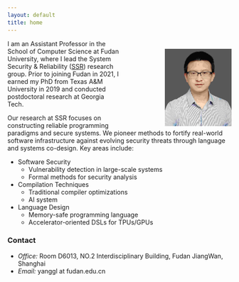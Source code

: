 ```yaml
---
layout: default
title: home
---
```



<img width="150px"  style="float:right; margin-left:100px;margin-top:20px;" src="./pictures/self.jpg">


I am an Assistant Professor in the School of Computer Science at Fudan University, where I lead the System Security & Reliability ([SSR](https://gitee.com/fudan-csr)) research group. Prior to joining Fudan in 2021, I earned my PhD from Texas A&M University in 2019 and conducted postdoctoral research at Georgia Tech.

Our research at SSR focuses on constructing reliable programming paradigms and secure systems. We pioneer methods to fortify real-world software infrastructure against evolving security threats through language and systems co-design. Key areas include:

- Software Security
   - Vulnerability detection in large-scale systems 
   - Formal methods for security analysis
- Compilation Techniques
   - Traditional compiler optimizations
   - AI system
- Language Design
   - Memory-safe programming language
   - Accelerator-oriented DSLs for TPUs/GPUs

### Contact

- <em>Office:</em> Room D6013, NO.2 Interdisciplinary Building, Fudan JiangWan, Shanghai
- <em>Email:</em> yanggl at fudan.edu.cn



